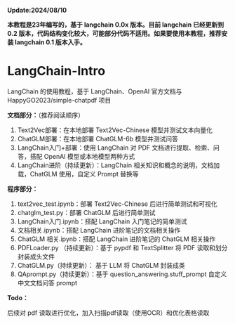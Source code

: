 **Update:2024/08/10**

**本教程是23年编写的，基于 langchain 0.0x 版本。目前 langchain 已经更新到 0.2 版本，代码结构变化较大，可能部分代码不适用。如果要使用本教程，推荐安装 langchain 0.1 版本入手。**

# LangChain-Intro
LangChain 的使用教程，基于 LangChain、OpenAI 官方文档与 HappyGO2023/simple-chatpdf 项目

**文档部分：**（推荐阅读顺序）

1. Text2Vec部署：在本地部署 Text2Vec-Chinese 模型并测试文本向量化
2. ChatGLM部署：在本地部署 ChatGLM-6b 模型并测试问答
3. LangChain入门+部署：使用 LangChain 对 PDF 文档进行提取、检索、问答，搭配 OpenAI 模型或本地模型两种方式
4. LangChain进阶（持续更新）：LangChain 相关知识和概念的说明，文档加载，ChatGLM 使用，自定义 Prompt 替换等

**程序部分：**

1. text2vec_test.ipynb：部署 Text2Vec-Chinese 后进行简单测试和可视化
2. chatglm_test.py：部署 ChatGLM 后进行简单测试
3. LangChain入门.ipynb：搭配 LangChain 入门笔记的简单测试
4. 文档相关.ipynb：搭配 LangChain 进阶笔记的文档相关操作
5. ChatGLM 相关.ipynb：搭配 LangChain 进阶笔记的 ChatGLM 相关操作
6. PDFLoader.py （持续更新）：基于 pypdf 和 TextSplitter 将 PDF 读取和划分封装成头文件
7. ChatGLM.py（持续更新）： 基于 LLM 将 ChatGLM 封装成类
8. QAprompt.py（持续更新）：基于 question_answering.stuff_prompt 自定义中文文档问答 prompt

**Todo：**

后续对 pdf 读取进行优化，加入扫描pdf读取（使用OCR）和优化表格读取
